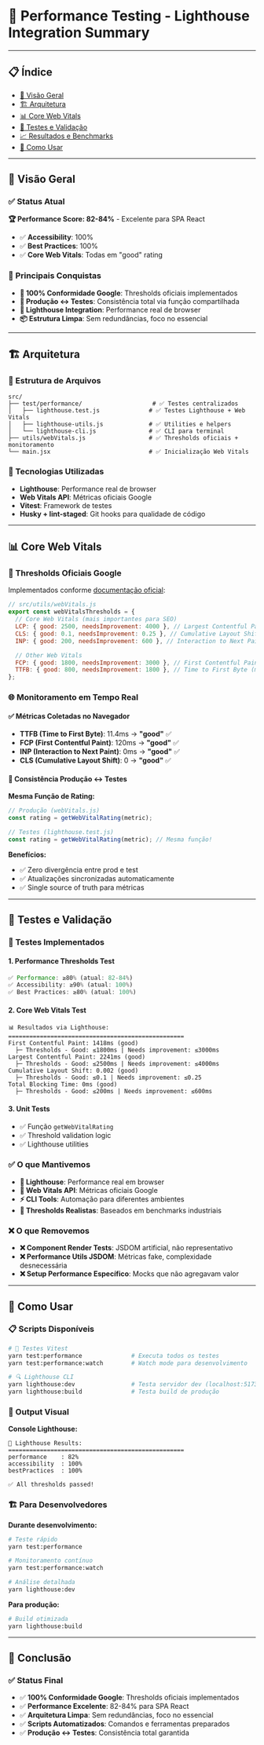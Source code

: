 # 🚀 Performance Testing - Lighthouse Integration Summary

---

## 📋 Índice

- [🎯 Visão Geral](#-visão-geral)
- [🏗️ Arquitetura](#️-arquitetura)
- [📊 Core Web Vitals](#-core-web-vitals)
- [🧪 Testes e Validação](#-testes-e-validação)
- [📈 Resultados e Benchmarks](#-resultados-e-benchmarks)
- [🚀 Como Usar](#-como-usar)

---

## 🎯 Visão Geral

### ✅ Status Atual

**🏆 Performance Score: 82-84%** - Excelente para SPA React

- ✅ **Accessibility**: 100%
- ✅ **Best Practices**: 100%
- ✅ **Core Web Vitals**: Todas em "good" rating

### 🎨 Principais Conquistas

- **🔧 100% Conformidade Google**: Thresholds oficiais implementados
- **🔄 Produção ↔ Testes**: Consistência total via função compartilhada
- **🧪 Lighthouse Integration**: Performance real de browser
- **📦 Estrutura Limpa**: Sem redundâncias, foco no essencial

---

## 🏗️ Arquitetura

### 📁 Estrutura de Arquivos

```
src/
├── test/performance/                    # ✅ Testes centralizados
│   ├── lighthouse.test.js              # ✅ Testes Lighthouse + Web Vitals
│   ├── lighthouse-utils.js             # ✅ Utilities e helpers
│   └── lighthouse-cli.js               # ✅ CLI para terminal
├── utils/webVitals.js                  # ✅ Thresholds oficiais + monitoramento
└── main.jsx                            # ✅ Inicialização Web Vitals
```

### 🔧 Tecnologias Utilizadas

- **Lighthouse**: Performance real de browser
- **Web Vitals API**: Métricas oficiais Google
- **Vitest**: Framework de testes
- **Husky + lint-staged**: Git hooks para qualidade de código

---

## 📊 Core Web Vitals

### 🎯 Thresholds Oficiais Google

Implementados conforme [documentação oficial](https://developers.google.com/search/docs/appearance/core-web-vitals):

```javascript
// src/utils/webVitals.js
export const webVitalsThresholds = {
  // Core Web Vitals (mais importantes para SEO)
  LCP: { good: 2500, needsImprovement: 4000 }, // Largest Contentful Paint (ms)
  CLS: { good: 0.1, needsImprovement: 0.25 }, // Cumulative Layout Shift
  INP: { good: 200, needsImprovement: 600 }, // Interaction to Next Paint (ms)

  // Other Web Vitals
  FCP: { good: 1800, needsImprovement: 3000 }, // First Contentful Paint (ms)
  TTFB: { good: 800, needsImprovement: 1800 }, // Time to First Byte (ms)
};
```

### 🌐 Monitoramento em Tempo Real

#### ✅ Métricas Coletadas no Navegador

- **TTFB (Time to First Byte)**: 11.4ms → **"good"** ✅
- **FCP (First Contentful Paint)**: 120ms → **"good"** ✅
- **INP (Interaction to Next Paint)**: 0ms → **"good"** ✅
- **CLS (Cumulative Layout Shift)**: 0 → **"good"** ✅

#### 🔄 Consistência Produção ↔ Testes

**Mesma Função de Rating:**

```javascript
// Produção (webVitals.js)
const rating = getWebVitalRating(metric);

// Testes (lighthouse.test.js)
const rating = getWebVitalRating(metric); // Mesma função!
```

**Benefícios:**

- ✅ Zero divergência entre prod e test
- ✅ Atualizações sincronizadas automaticamente
- ✅ Single source of truth para métricas

---

## 🧪 Testes e Validação

### 🎯 Testes Implementados

#### 1. **Performance Thresholds Test**

```javascript
✅ Performance: ≥80% (atual: 82-84%)
✅ Accessibility: ≥90% (atual: 100%)
✅ Best Practices: ≥80% (atual: 100%)
```

#### 2. **Core Web Vitals Test**

```
📊 Resultados via Lighthouse:
==================================================
First Contentful Paint: 1418ms (good)
  ├─ Thresholds - Good: ≤1800ms | Needs improvement: ≤3000ms
Largest Contentful Paint: 2241ms (good)
  ├─ Thresholds - Good: ≤2500ms | Needs improvement: ≤4000ms
Cumulative Layout Shift: 0.002 (good)
  ├─ Thresholds - Good: ≤0.1 | Needs improvement: ≤0.25
Total Blocking Time: 0ms (good)
  ├─ Thresholds - Good: ≤200ms | Needs improvement: ≤600ms
```

#### 3. **Unit Tests**

- ✅ Função `getWebVitalRating`
- ✅ Threshold validation logic
- ✅ Lighthouse utilities

### ✅ O que Mantivemos

- **🚀 Lighthouse**: Performance real em browser
- **🔧 Web Vitals API**: Métricas oficiais Google
- **⚡ CLI Tools**: Automação para diferentes ambientes
- **🎯 Thresholds Realistas**: Baseados em benchmarks industriais

### ❌ O que Removemos

- **❌ Component Render Tests**: JSDOM artificial, não representativo
- **❌ Performance Utils JSDOM**: Métricas fake, complexidade desnecessária
- **❌ Setup Performance Específico**: Mocks que não agregavam valor

---

## 🚀 Como Usar

### 📋 Scripts Disponíveis

```bash
# 🧪 Testes Vitest
yarn test:performance              # Executa todos os testes
yarn test:performance:watch        # Watch mode para desenvolvimento

# 🔍 Lighthouse CLI
yarn lighthouse:dev                # Testa servidor dev (localhost:5173)
yarn lighthouse:build              # Testa build de produção
```

### 🎨 Output Visual

**Console Lighthouse:**

```
🚀 Lighthouse Results:
==================================================
performance    : 82%
accessibility  : 100%
bestPractices  : 100%

✅ All thresholds passed!
```

### 🏗️ Para Desenvolvedores

**Durante desenvolvimento:**

```bash
# Teste rápido
yarn test:performance

# Monitoramento contínuo
yarn test:performance:watch

# Análise detalhada
yarn lighthouse:dev
```

**Para produção:**

```bash
# Build otimizada
yarn lighthouse:build
```

---

## 📝 Conclusão

### ✅ Status Final

- ✅ **100% Conformidade Google**: Thresholds oficiais implementados
- ✅ **Performance Excelente**: 82-84% para SPA React
- ✅ **Arquitetura Limpa**: Sem redundâncias, foco no essencial
- ✅ **Scripts Automatizados**: Comandos e ferramentas preparados
- ✅ **Produção ↔ Testes**: Consistência total garantida
